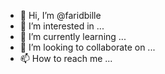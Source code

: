 - 👋 Hi, I’m @faridbille
- 👀 I’m interested in ...
- 🌱 I’m currently learning ...
- 💞️ I’m looking to collaborate on ...
- 📫 How to reach me ...

<!---
faridbille/faridbille is a ✨ special ✨ repository because its `README.md` (this file) appears on your GitHub profile.
You can click the Preview link to take a look at your changes.
--->
